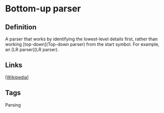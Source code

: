# Bottom-up parser

## Definition
A parser that works by identifying the lowest-level details first, rather than working [top-down](Top-down parser) from the start symbol. For example, an [LR parser](LR parser).

## Links


[[Wikipedia](http://en.wikipedia.org/wiki/Bottom-up_parser)]

## Tags
Parsing


